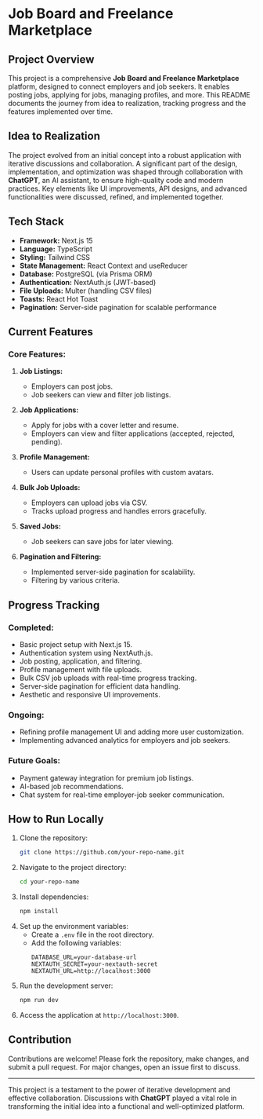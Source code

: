 # Job Board and Freelance Marketplace

## Project Overview
This project is a comprehensive **Job Board and Freelance Marketplace** platform, designed to connect employers and job seekers. It enables posting jobs, applying for jobs, managing profiles, and more. This README documents the journey from idea to realization, tracking progress and the features implemented over time.

## Idea to Realization
The project evolved from an initial concept into a robust application with iterative discussions and collaboration. A significant part of the design, implementation, and optimization was shaped through collaboration with **ChatGPT**, an AI assistant, to ensure high-quality code and modern practices. Key elements like UI improvements, API designs, and advanced functionalities were discussed, refined, and implemented together.

## Tech Stack
- **Framework:** Next.js 15
- **Language:** TypeScript
- **Styling:** Tailwind CSS
- **State Management:** React Context and useReducer
- **Database:** PostgreSQL (via Prisma ORM)
- **Authentication:** NextAuth.js (JWT-based)
- **File Uploads:** Multer (handling CSV files)
- **Toasts:** React Hot Toast
- **Pagination:** Server-side pagination for scalable performance

## Current Features
### Core Features:
1. **Job Listings:**
   - Employers can post jobs.
   - Job seekers can view and filter job listings.

2. **Job Applications:**
   - Apply for jobs with a cover letter and resume.
   - Employers can view and filter applications (accepted, rejected, pending).

3. **Profile Management:**
   - Users can update personal profiles with custom avatars.

4. **Bulk Job Uploads:**
   - Employers can upload jobs via CSV.
   - Tracks upload progress and handles errors gracefully.

5. **Saved Jobs:**
   - Job seekers can save jobs for later viewing.

6. **Pagination and Filtering:**
   - Implemented server-side pagination for scalability.
   - Filtering by various criteria.

## Progress Tracking
### Completed:
- Basic project setup with Next.js 15.
- Authentication system using NextAuth.js.
- Job posting, application, and filtering.
- Profile management with file uploads.
- Bulk CSV job uploads with real-time progress tracking.
- Server-side pagination for efficient data handling.
- Aesthetic and responsive UI improvements.

### Ongoing:
- Refining profile management UI and adding more user customization.
- Implementing advanced analytics for employers and job seekers.

### Future Goals:
- Payment gateway integration for premium job listings.
- AI-based job recommendations.
- Chat system for real-time employer-job seeker communication.

## How to Run Locally
1. Clone the repository:
   ```bash
   git clone https://github.com/your-repo-name.git
   ```
2. Navigate to the project directory:
   ```bash
   cd your-repo-name
   ```
3. Install dependencies:
   ```bash
   npm install
   ```
4. Set up the environment variables:
   - Create a `.env` file in the root directory.
   - Add the following variables:
     ```env
     DATABASE_URL=your-database-url
     NEXTAUTH_SECRET=your-nextauth-secret
     NEXTAUTH_URL=http://localhost:3000
     ```
5. Run the development server:
   ```bash
   npm run dev
   ```
6. Access the application at `http://localhost:3000`.

## Contribution
Contributions are welcome! Please fork the repository, make changes, and submit a pull request. For major changes, open an issue first to discuss.

---
This project is a testament to the power of iterative development and effective collaboration. Discussions with **ChatGPT** played a vital role in transforming the initial idea into a functional and well-optimized platform.

